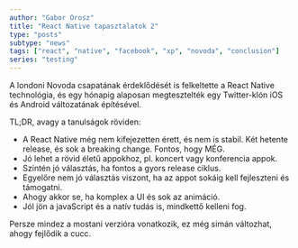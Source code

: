 ```yaml
---
author: "Gabor Orosz"
title: "React Native tapasztalatok 2"
type: "posts"
subtype: "news"
tags: ["react", "native", "facebook", "xp", "novoda", "conclusion"]
series: "testing"
---
```


A londoni Novoda csapatának érdeklődését is felkeltette a React Native technológia, és egy hónapig alaposan megtesztelték egy Twitter-klón iOS és Android változatának építésével.

TL;DR, avagy a tanulságok röviden:
- A React Native még nem kifejezetten érett, és nem is stabil. Két hetente release, és sok a breaking change. Fontos, hogy MÉG.
- Jó lehet a rövid életű appokhoz, pl. koncert vagy konferencia appok.
- Szintén jó választás, ha fontos a gyors release ciklus.
- Egyelőre nem jó választás viszont, ha az appot sokáig kell fejleszteni és támogatni.
- Ahogy akkor se, ha komplex a UI és sok az animáció.
- Jól jön a javaScript és a natív tudás is, mindkettő kelleni fog.

Persze mindez a mostani verzióra vonatkozik, ez még simán változhat, ahogy fejlődik a cucc.